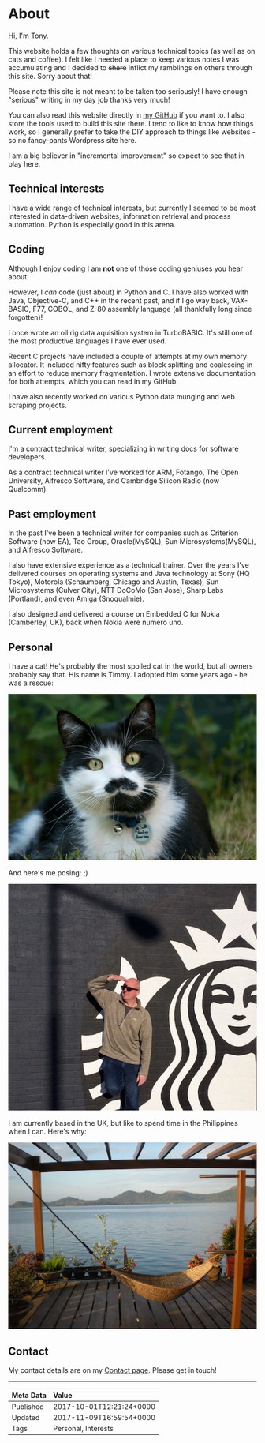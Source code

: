 # About

Hi, I'm Tony. 

This website holds a few thoughts on various technical topics (as well
as on cats and coffee). I felt like I needed a place to keep various
notes I was accumulating and I decided to ~~share~~ inflict my
ramblings on others through this site. Sorry about that!

Please note this site is not meant to be taken too seriously! I have
enough "serious" writing in my day job thanks very much!

You can also read this website directly in [my
GitHub](https://github.com/tbedford) if you want to. I also store the
tools used to build this site there. I tend to like to know how things
work, so I generally prefer to take the DIY approach to things like
websites - so no fancy-pants Wordpress site here.

I am a big believer in "incremental improvement" so expect to see that
in play here.

## Technical interests

I have a wide range of technical interests, but currently I seemed to
be most interested in data-driven websites, information retrieval and
process automation. Python is especially good in this arena.

## Coding

Although I enjoy coding I am **not** one of those coding geniuses you
hear about.

However, I _can_ code (just about) in Python and C. I have also worked
with Java, Objective-C, and C++ in the recent past, and if I go way
back, VAX-BASIC, F77, COBOL, and Z-80 assembly language (all
thankfully long since forgotten)! 

I once wrote an oil rig data aquisition system in TurboBASIC. It's
still one of the most productive languages I have ever used.

Recent C projects have included a couple of attempts at my own memory
allocator. It included nifty features such as block splitting and
coalescing in an effort to reduce memory fragmentation. I wrote
extensive documentation for both attempts, which you can read in my
GitHub.

I have also recently worked on various Python data munging and web
scraping projects.

## Current employment

I'm a contract technical writer, specializing in writing docs for
software developers.

As a contract technical writer I've worked for ARM, Fotango, The Open
University, Alfresco Software, and Cambridge Silicon Radio (now
Qualcomm).

## Past employment

In the past I've been a technical writer for companies such as
Criterion Software (now EA), Tao Group, Oracle(MySQL), Sun
Microsystems(MySQL), and Alfresco Software.

I also have extensive experience as a technical trainer. Over the
years I've delivered courses on operating systems and Java technology
at Sony (HQ Tokyo), Motorola (Schaumberg, Chicago and Austin, Texas),
Sun Microsystems (Culver City), NTT DoCoMo (San Jose), Sharp Labs
(Portland), and even Amiga (Snoqualmie). 

I also designed and delivered a course on Embedded C for Nokia
(Camberley, UK), back when Nokia were numero uno.

## Personal

I have a cat! He's probably the most spoiled cat in the world, but all
owners probably say that. His name is Timmy. I adopted him some years
ago - he was a rescue:

![Timmy](./images/timmy.png "Timmy")

And here's me posing: ;)

![tony](./images/johnny_starbucks_resized.jpg "Tony")

I am currently based in the UK, but like to spend time in the
Philippines when I can. Here's why:

![hammock](./images/hammock.jpg "Hammock")


## Contact

My contact details are on my [Contact page](./contact.html). Please
get in touch!

---

| Meta Data     | Value                      |
|:--------------|:---------------------------|
| Published     | 2017-10-01T12:21:24+0000   |
| Updated       | 2017-11-09T16:59:54+0000   |
| Tags          | Personal, Interests        |
